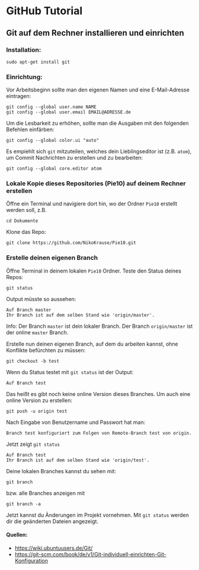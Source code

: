 # GitHub Tutorial

## Git auf dem Rechner installieren und einrichten

### Installation:
```
sudo apt-get install git
```


### Einrichtung:
Vor Arbeitsbeginn sollte man den eigenen Namen und eine E-Mail-Adresse eintragen:
```
git config --global user.name NAME
git config --global user.email EMAIL@ADRESSE.de
```

Um die Lesbarkeit zu erhöhen, sollte man die Ausgaben mit den folgenden Befehlen einfärben:
```
git config --global color.ui "auto"
```

Es empiehlt sich `git` mitzuteilen, welches dein Lieblingseditor ist (z.B. `atom`), um Commit Nachrichten zu erstellen und zu bearbeiten:
```
git config --global core.editor atom
```


### Lokale Kopie dieses Repositories (Pie10) auf deinem Rechner erstellen
Öffne ein Terminal und navigiere dort hin, wo der Ordner `Pie10` erstellt werden soll, z.B.
```
cd Dokumente
```

Klone das Repo:
```
git clone https://github.com/NikoKrause/Pie10.git
```

### Erstelle deinen eigenen Branch
Öffne Terminal in deinem lokalen `Pie10` Ordner. Teste den Status deines Repos:
```
git status
```

Output müsste so aussehen:
```
Auf Branch master
Ihr Branch ist auf dem selben Stand wie 'origin/master'.
```

Info: Der Branch `master` ist dein lokaler Branch. Der Branch `origin/master` ist der online `master` Branch.

Erstelle nun deinen eigenen Branch, auf dem du arbeiten kannst, ohne Konflikte befürchten zu müssen:
```
git checkout -b test
```

Wenn du Status testet mit `git status` ist der Output:
```
Auf Branch test
```

Das heißt es gibt noch keine online Version dieses Branches. Um auch eine online Version zu erstellen:
```
git push -u origin test
```

Nach Eingabe von Benutzername und Passwort hat man:
```
Branch test konfiguriert zum Folgen von Remote-Branch test von origin.
```

Jetzt zeigt `git status`
```
Auf Branch test
Ihr Branch ist auf dem selben Stand wie 'origin/test'.
```

Deine lokalen Branches kannst du sehen mit:
```
git branch
```

bzw. alle Branches anzeigen mit
```
git branch -a
```

Jetzt kannst du Änderungen im Projekt vornehmen. Mit `git status` werden dir die geänderten Dateien angezeigt.

#### Quellen:
* https://wiki.ubuntuusers.de/Git/
* https://git-scm.com/book/de/v1/Git-individuell-einrichten-Git-Konfiguration
